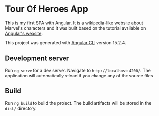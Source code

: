 # Tour Of Heroes App

 This is my first SPA with Angular. It is a wikipedia-like website about Marvel's characters and it was built based on the tutorial available on [Angular's website](https://angular.io/tutorial/tour-of-heroes).
 
This project was generated with [Angular CLI](https://github.com/angular/angular-cli) version 15.2.4.

## Development server

Run `ng serve` for a dev server. Navigate to `http://localhost:4200/`. The application will automatically reload if you change any of the source files.

## Build

Run `ng build` to build the project. The build artifacts will be stored in the `dist/` directory.
